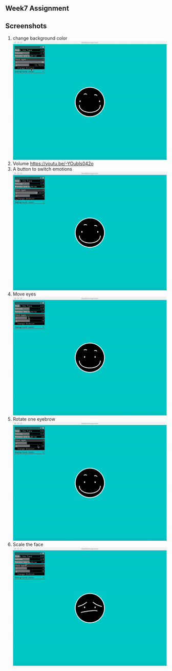 ## Week7 Assignment

## Screenshots


1. change background color
![alt text](https://github.com/right77/openframeworks/blob/master/Assignment_7/Screenshots/Color.gif?raw=true"gif")
2.  Volume
https://youtu.be/-YOubIs042o
3. A button to switch emotions
![alt text](https://github.com/right77/openframeworks/blob/master/Assignment_7/Screenshots/Emotions.gif?raw=true"gif")
4. Move eyes
![alt text](https://github.com/right77/openframeworks/blob/master/Assignment_7/Screenshots/Move.gif?raw=true"gif")
5. Rotate one eyebrow
![alt text](https://github.com/right77/openframeworks/blob/master/Assignment_7/Screenshots/Rotate.gif?raw=true"gif")
6. Scale the face
![alt text](https://github.com/right77/openframeworks/blob/master/Assignment_7/Screenshots/Scale.gif?raw=true"gif")

